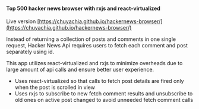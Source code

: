 #### Top 500 hacker news browser with rxjs and react-virtualized 

Live version [https://chuyachia.github.io/hackernews-browser/](https://chuyachia.github.io/hackernews-browser/)

Instead of returning a collection of posts and comments in one single request, Hacker News Api requires users to fetch each comment and post separately using id.

This app utilizes react-virtualized and rxjs to minimize overheads due to large amount of api calls and ensure better user experience.

* Uses react-virtualized so that calls to fetch post details are fired only when the post is scrolled in view
* Uses rxjs to subscribe to new fetch comment results and unsubscribe to old ones on active post changed to avoid unneeded fetch comment calls